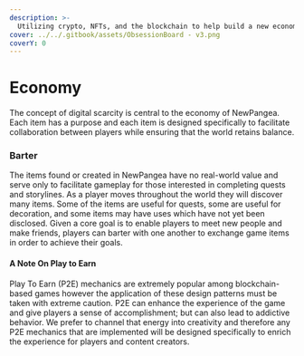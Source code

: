 ```yaml
---
description: >-
  Utilizing crypto, NFTs, and the blockchain to help build a new economic system for NewPangea.
cover: ../../.gitbook/assets/ObsessionBoard - v3.png
coverY: 0
---
```


# Economy

The concept of digital scarcity is central to the economy of NewPangea. Each item has a purpose and each item is designed specifically to facilitate collaboration between players while ensuring that the world retains balance.

### Barter

The items found or created in NewPangea have no real-world value and serve only to facilitate gameplay for those interested in completing quests and storylines. As a player moves throughout the world they will discover many items. Some of the items are useful for quests, some are useful for decoration, and some items may have uses which have not yet been disclosed. Given a core goal is to enable players to meet new people and make friends, players can barter with one another to exchange game items in order to achieve their goals.

#### A Note On Play to Earn

Play To Earn (P2E) mechanics are extremely popular among blockchain-based games however the application of these design patterns must be taken with extreme caution. P2E can enhance the experience of the game and give players a sense of accomplishment; but can also lead to addictive behavior. We prefer to channel that energy into creativity and therefore any P2E mechanics that are implemented will be designed specifically to enrich the experience for players and content creators.

